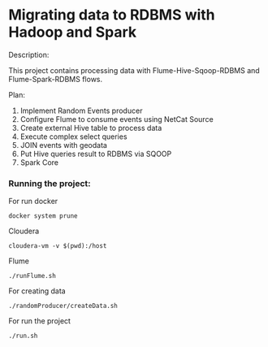 # Migrating data to RDBMS with Hadoop and Spark

Description:

This project contains processing data with Flume-Hive-Sqoop-RDBMS and Flume-Spark-RDBMS flows.

Plan:
1. Implement Random Events producer
2. Configure Flume to consume events using NetCat Source
3. Create external Hive table to process data
4. Execute complex select queries
5. JOIN events with geodata
6. Put Hive queries result to RDBMS via SQOOP
7. Spark Core

### Running the project:

For run docker
```
docker system prune  
```

Cloudera 
```
cloudera-vm -v $(pwd):/host
```

Flume
```
./runFlume.sh
```

For creating data
```
./randomProducer/createData.sh 
```

For run the project
```
./run.sh
```
